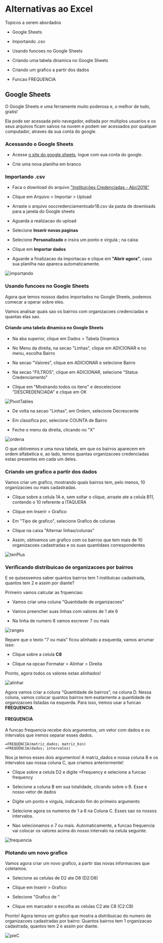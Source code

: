 # Alternativas ao Excel

Topicos a serem abordados

* Google Sheets

* Importando .csv

* Usando funcoes no Google Sheets

* Criando uma tabela dinamica no Google Sheets

* Criando um grafico a partir dos dados

* Funcao FREQUENCIA

## Google Sheets

O Google Sheets e uma ferramente muito poderosa e, o melhor de tudo, gratis!

Ela pode ser acessada pelo navegador, editada por multiplos usuarios e os seus arquivos ficam salvos na nuvem e podem ser acessados por qualquer computador, atraves da sua conta do google.

### Acessando o Google Sheets

* Acesse [o site do google sheets](https://www.google.com/sheets/about/), logue com sua conta do google.

* Crie uma nova planilha em branco

### Importando .csv

* Faca o download do arquivo ["Instituições Credenciadas - Abr/2018"](http://dados.prefeitura.sp.gov.br/dataset/organizacoes-credenciadas-para-atendimento-da-educacao-infantil)

* Clique em Arquivo > Importar > Upload 

* Arraste o arquivo osccredenciamentoabr18.csv da pasta de downloads para a janela do Google sheets

* Aguarda a realizacao do upload

* Selecione **Inserir novas paginas**

* Selecione **Personalizado** e insira um ponto e virgula ; na caixa

* Clique em **Importar dados**

* Aguarde a finalizacao da importacao e clique em **"Abrir agora"**, caso sua planilha nao apareca automaticamente.

![importando](import.gif)

### Usando funcoes no Google Sheets

Agora que temos nossos dados importados no Google Sheets, podemos comecar a operar sobre eles.

Vamos analisar quais sao os bairros com organizacoes credenciadas e quantas elas sao.

#### Criando uma tabela dinamica no Google Sheets

* Na aba superior, clique em Dados > Tabela Dinamica

* No Menu da direita, na secao "Linhas", clique em ADICIONAR e no menu, escolha Bairro

* Na secao "Valores", clique em ADICIONAR e selecione Bairro

* Na secao "FILTROS", clique em ADICIONAR, selecione "Status Credenciamento"

* Clique em "Mostrando todos os itens" e descelecione "DESCREDENCIADA" e clique em OK

![PivotTables](Ptable.gif)

* De volta na secao "Linhas", em Ordem, selecione Decrescente

* Em classifica por, selecione COUNTA de Bairro

* Feche o menu da direita, clicando no "X"

![ordena](ord.gif)

O que obtivemos e uma nova tabela, em que os bairros aparecem em ordem alfabetica e, ao lado, temos quantas organizacoes credenciadas estao presentes em cada um deles.

### Criando um grafico a partir dos dados

Vamos criar um grafico, mostrando quais bairros tem, pelo menos, 10 organizacoes ou mais cadastradas.

* Clique sobre a celula 1A e, sem soltar o clique, arraste ate a celula B11, contendo o 10 referente a ITAQUERA

* Clique em Inserir > Grafico

* Em "Tipo de grafico", selecione Grafico de colunas

* Clique na caixa "Alternar linhas/colunas"

* Assim, obtivemos um grafico com os bairros que tem mais de 10 organizacoes cadastradas e os suas quantidaes correspondentes

![tenPlus](tenPlus.gif)


### Verificando distribuicao de organizacoes por bairros

E se quisessemos saber quantos bairros tem 1 instituicao cadastrada, quantos tem 2 e assim por diante?

Primeiro vamos calcular as frquencias:

* Vamos criar uma coluna "Quantidade de organizacoes"

* Vamos preencher suas linhas com valores de 1 ate 6

* Na linha de numero 8 vamos escrever 7 ou mais

![ranges](Range.gif)

Repare que o texto "7 ou mais" ficou alinhado a esquerda, vamos arrumar isso:

* Clique sobre a celula **C8**

* Clique na opcao Formatar > Alinhar > Direita

Pronto, agora todos os valores estao alinhados!

![alinhar](alinhar.gif)

Agora vamos criar a coluna "Quantidade de bairros", na coluna D. Nessa coluna, vamos colocar quantos bairros tem exatamente a quantidade de organizacoes listadas na esquerda. Para isso, iremos usar a funcao **FREQUENCIA**.

#### FREQUENCIA

A funcao frequencia recebe dois argumentos, um vetor com dados e os intervalos que iremos separar esses dados.


	=FREQÜÊNCIA(matriz_dados; matriz_bin)
	=FREQÜÊNCIA(dados; intervalos)

Nos ja temos esses dois argumentos! A matriz_dados e nossa coluna B e os intervalos sao nossa coluna C, que criamos anteriormente!

* Clique sobre a celula D2 e digite =Frequency e selecione a funcao frequency

* Selecione a coluna B em sua totalidade, clicando sobre o B. Esse e nosso vetor de dados

* Digite um ponto e virgula, indicando fim do primeiro argumento

* Selecione agora os numeros de 1 a 6 na Coluna C. Esses sao os nossos intervalos.

* Nao selecionamos o 7 ou mais. Automaticamente, a funcao frequencia vai colocar os valores acima do nosso intervalo na celula seguinte.

![frequencia](frequencia.gif)

### Plotando um novo grafico

Vamos agora criar um novo grafico, a partir das novas informacoes que coletamos.

* Selecione as celulas de D2 ate D8 (D2:D8)

* Clique em Inserir > Grafico

* Selecione "Grafico de "

* Clique em marcador e escolha as celulas C2 ate C8 (C2:C8)

Pronto! Agora temos um grafico que mostra a distribuicao do numero de organizacoes cadastradas por bairro: Quantos bairros tem 1 organizacao cadastrada, quantos tem 2 e assim por diante.

![pieC](pieC.gif)







